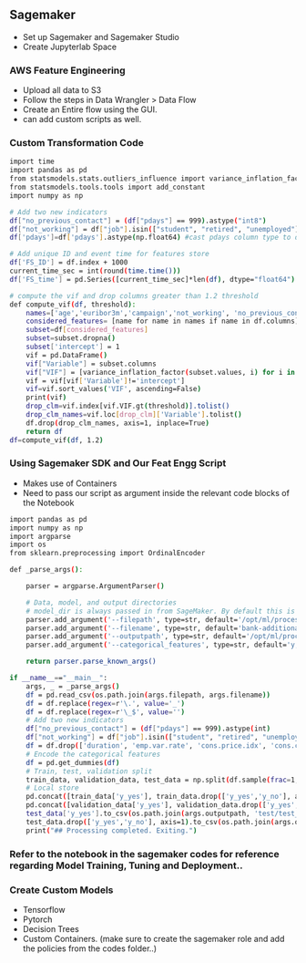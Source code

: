 ## Sagemaker

* Set up Sagemaker and Sagemaker Studio
* Create Jupyterlab Space


### AWS Feature Engineering

* Upload all data to S3
* Follow the steps in Data Wrangler > Data Flow
* Create an Entire flow using the GUI.
* can add custom scripts as well.

### Custom Transformation Code

```sh
import time
import pandas as pd
from statsmodels.stats.outliers_influence import variance_inflation_factor
from statsmodels.tools.tools import add_constant
import numpy as np

# Add two new indicators
df["no_previous_contact"] = (df["pdays"] == 999).astype("int8")
df["not_working"] = df["job"].isin(["student", "retired", "unemployed"]).astype("int8")
df['pdays']=df['pdays'].astype(np.float64) #cast pdays column type to double precision

# Add unique ID and event time for features store
df['FS_ID'] = df.index + 1000
current_time_sec = int(round(time.time()))
df['FS_time'] = pd.Series([current_time_sec]*len(df), dtype="float64") 

# compute the vif and drop columns greater than 1.2 threshold
def compute_vif(df, threshold):
    names=['age','euribor3m','campaign','not_working', 'no_previous_contact']
    considered_features= [name for name in names if name in df.columns]
    subset=df[considered_features]  
    subset=subset.dropna()  
    subset['intercept'] = 1
    vif = pd.DataFrame()
    vif["Variable"] = subset.columns
    vif["VIF"] = [variance_inflation_factor(subset.values, i) for i in range(subset.shape[1])]
    vif = vif[vif['Variable']!='intercept']
    vif=vif.sort_values('VIF', ascending=False)
    print(vif)       
    drop_clm=vif.index[vif.VIF.gt(threshold)].tolist()
    drop_clm_names=vif.loc[drop_clm]['Variable'].tolist()
    df.drop(drop_clm_names, axis=1, inplace=True)
    return df
df=compute_vif(df, 1.2)


```


### Using Sagemaker SDK and Our Feat Engg Script
* Makes use of Containers
* Need to pass our script as argument inside the relevant code blocks of the Notebook
```sh
import pandas as pd
import numpy as np
import argparse
import os
from sklearn.preprocessing import OrdinalEncoder

def _parse_args():

    parser = argparse.ArgumentParser()

    # Data, model, and output directories
    # model_dir is always passed in from SageMaker. By default this is a S3 path under the default bucket.
    parser.add_argument('--filepath', type=str, default='/opt/ml/processing/input/')
    parser.add_argument('--filename', type=str, default='bank-additional-full.csv')
    parser.add_argument('--outputpath', type=str, default='/opt/ml/processing/output/')
    parser.add_argument('--categorical_features', type=str, default='y, job, marital, education, default, housing, loan, contact, month, day_of_week, poutcome')

    return parser.parse_known_args()

if __name__=="__main__":
    args, _ = _parse_args()
    df = pd.read_csv(os.path.join(args.filepath, args.filename))
    df = df.replace(regex=r'\.', value='_')
    df = df.replace(regex=r'\_$', value='')
    # Add two new indicators
    df["no_previous_contact"] = (df["pdays"] == 999).astype(int)
    df["not_working"] = df["job"].isin(["student", "retired", "unemployed"]).astype(int)
    df = df.drop(['duration', 'emp.var.rate', 'cons.price.idx', 'cons.conf.idx', 'euribor3m', 'nr.employed'], axis=1)
    # Encode the categorical features
    df = pd.get_dummies(df)
    # Train, test, validation split
    train_data, validation_data, test_data = np.split(df.sample(frac=1, random_state=42), [int(0.7 * len(df)), int(0.9 * len(df))])   # Randomly sort the data then split out first 70%, second 20%, and last 10%
    # Local store
    pd.concat([train_data['y_yes'], train_data.drop(['y_yes','y_no'], axis=1)], axis=1).to_csv(os.path.join(args.outputpath, 'train/train_script.csv'), index=False, header=False)
    pd.concat([validation_data['y_yes'], validation_data.drop(['y_yes','y_no'], axis=1)], axis=1).to_csv(os.path.join(args.outputpath, 'validation/validation_script.csv'), index=False, header=False)
    test_data['y_yes'].to_csv(os.path.join(args.outputpath, 'test/test_script_y.csv'), index=False, header=False)
    test_data.drop(['y_yes','y_no'], axis=1).to_csv(os.path.join(args.outputpath, 'test/test_script_x.csv'), index=False, header=False)
    print("## Processing completed. Exiting.")

```

### Refer to the notebook in the sagemaker codes for reference regarding Model Training, Tuning and Deployment..

### Create Custom Models
* Tensorflow
* Pytorch
* Decision Trees
* Custom Containers. (make sure to create the sagemaker role and add the policies from the codes folder..)